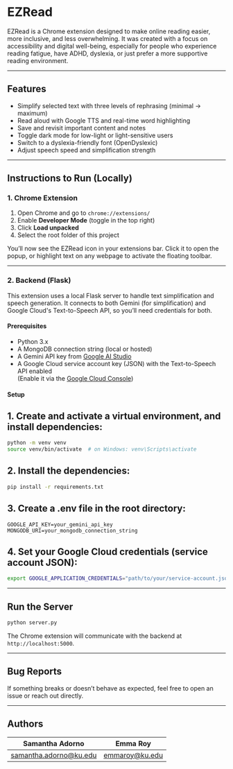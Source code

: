 # EZRead

EZRead is a Chrome extension designed to make online reading easier, more inclusive, and less overwhelming. It was created with a focus on accessibility and digital well-being, especially for people who experience reading fatigue, have ADHD, dyslexia, or just prefer a more supportive reading environment.

---

## Features

- Simplify selected text with three levels of rephrasing (minimal → maximum)
- Read aloud with Google TTS and real-time word highlighting
- Save and revisit important content and notes
- Toggle dark mode for low-light or light-sensitive users
- Switch to a dyslexia-friendly font (OpenDyslexic)
- Adjust speech speed and simplification strength

---

## Instructions to Run (Locally)

### 1. Chrome Extension

1. Open Chrome and go to `chrome://extensions/`
2. Enable **Developer Mode** (toggle in the top right)
3. Click **Load unpacked**
4. Select the root folder of this project

You’ll now see the EZRead icon in your extensions bar. Click it to open the popup, or highlight text on any webpage to activate the floating toolbar.

---

### 2. Backend (Flask)

This extension uses a local Flask server to handle text simplification and speech generation. It connects to both Gemini (for simplification) and Google Cloud's Text-to-Speech API, so you’ll need credentials for both.

#### Prerequisites

- Python 3.x
- A MongoDB connection string (local or hosted)
- A Gemini API key from [Google AI Studio](https://makersuite.google.com/app)
- A Google Cloud service account key (JSON) with the Text-to-Speech API enabled  
  (Enable it via the [Google Cloud Console](https://console.cloud.google.com/apis/library/texttospeech.googleapis.com))

#### Setup

## 1. Create and activate a virtual environment, and install dependencies:

```bash
python -m venv venv
source venv/bin/activate  # on Windows: venv\Scripts\activate
```

## 2. Install the dependencies:

```bash
pip install -r requirements.txt
```

## 3. Create a .env file in the root directory:

```env
GOOGLE_API_KEY=your_gemini_api_key
MONGODB_URI=your_mongodb_connection_string
```

## 4. Set your Google Cloud credentials (service account JSON):

```bash
export GOOGLE_APPLICATION_CREDENTIALS="path/to/your/service-account.json"
```
---

## Run the Server

```bash
python server.py
```

The Chrome extension will communicate with the backend at `http://localhost:5000`.

---

## Bug Reports

If something breaks or doesn’t behave as expected, feel free to open an issue or reach out directly.

---

## Authors

| Samantha Adorno            | Emma Roy               |
|----------------------------|------------------------|
| samantha.adorno@ku.edu     | emmaroy@ku.edu         |
